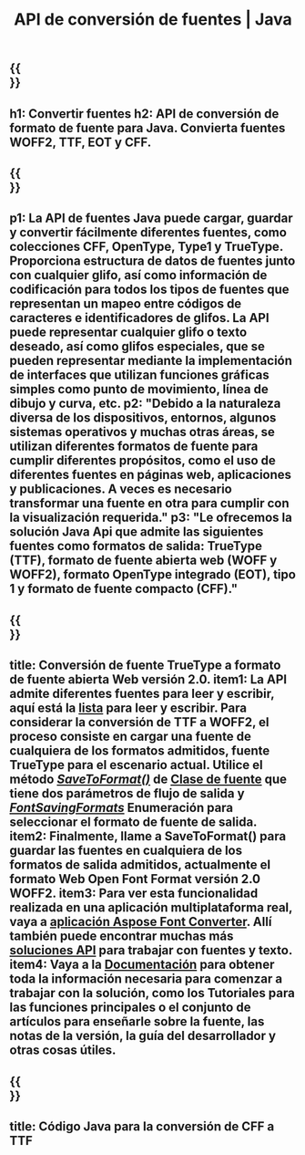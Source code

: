 ﻿---
translation: true
template: /_templates/conversion-java.md
title: API de conversión de fuentes | Java
url: /java/conversion/
description: Funcionalidad de conversión de archivos de fuentes Java. Convierta diferentes fuentes como CFF, EOT, WOFF, TTF y Type 1 con unas pocas líneas de código Java.
keywords: convertir fuentes java, conversión de fuentes Java, convertidor de fuentes java
family: font
platformtag: java
feature: conversion
---

{{<section banner>}}
---
h1: Convertir fuentes
h2: API de conversión de formato de fuente para Java. Convierta fuentes WOFF2, TTF, EOT y CFF.
---

{{<section overview>}}
---
p1: La API de fuentes Java puede cargar, guardar y convertir fácilmente diferentes fuentes, como colecciones CFF, OpenType, Type1 y TrueType. Proporciona estructura de datos de fuentes junto con cualquier glifo, así como información de codificación para todos los tipos de fuentes que representan un mapeo entre códigos de caracteres e identificadores de glifos. La API puede representar cualquier glifo o texto deseado, así como glifos especiales, que se pueden representar mediante la implementación de interfaces que utilizan funciones gráficas simples como punto de movimiento, línea de dibujo y curva, etc.
p2: "Debido a la naturaleza diversa de los dispositivos, entornos, algunos sistemas operativos y muchas otras áreas, se utilizan diferentes formatos de fuente para cumplir diferentes propósitos, como el uso de diferentes fuentes en páginas web, aplicaciones y publicaciones. A veces es necesario transformar una fuente en otra para cumplir con la visualización requerida."
p3: "Le ofrecemos la solución Java Api que admite las siguientes fuentes como formatos de salida: TrueType (TTF), formato de fuente abierta web (WOFF y WOFF2), formato OpenType integrado (EOT), tipo 1 y formato de fuente compacto (CFF)."
---

{{<section feature1>}}
---
title: Conversión de fuente TrueType a formato de fuente abierta Web versión 2.0.
item1: La API admite diferentes fuentes para leer y escribir, aquí está la [lista](https://docs.aspose.com/font/java/convert/#formats-supported-for-reading-ando-writing) para leer y escribir. Para considerar la conversión de TTF a WOFF2, el proceso consiste en cargar una fuente de cualquiera de los formatos admitidos, fuente TrueType para el escenario actual. Utilice el método [*SaveToFormat()*](https://reference.aspose.com/font/java/com.aspose.font/Font#saveToFormat-java.io.OutputStream-com.aspose.font.FontSavingFormats-) de [Clase de fuente](https://reference.aspose.com/font/java/com.aspose.font/Font#save-java.lang.String-) que tiene dos parámetros de flujo de salida y [*FontSavingFormats*](https://reference.aspose.com/font/java/com.aspose.font/FontSavingFormats) Enumeración para seleccionar el formato de fuente de salida.
item2: Finalmente, llame a SaveToFormat() para guardar las fuentes en cualquiera de los formatos de salida admitidos, actualmente el formato Web Open Font Format versión 2.0 WOFF2.
item3: Para ver esta funcionalidad realizada en una aplicación multiplataforma real, vaya a [aplicación Aspose Font Converter](https://products.aspose.app/font/conversion). Allí también puede encontrar muchas más [soluciones API](https://products.aspose.app/font/applications) para trabajar con fuentes y texto.
item4: Vaya a la [Documentación](https://docs.aspose.com/font/net/) para obtener toda la información necesaria para comenzar a trabajar con la solución, como los Tutoriales para las funciones principales o el conjunto de artículos para enseñarle sobre la fuente, las notas de la versión, la guía del desarrollador y otras cosas útiles.
---

{{<section codeexample>}}
---
title: Código Java para la conversión de CFF a TTF
---
